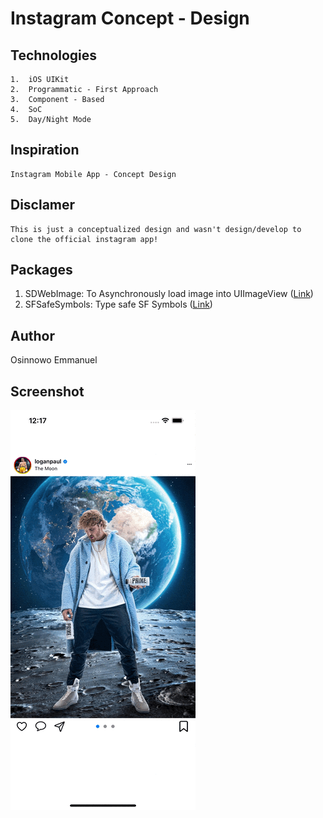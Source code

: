 # Instagram Concept - Design

## Technologies
    1.  iOS UIKit
    2.  Programmatic - First Approach
    3.  Component - Based 
    4.  SoC
    5.  Day/Night Mode

## Inspiration
    Instagram Mobile App - Concept Design

## Disclamer
    This is just a conceptualized design and wasn't design/develop to clone the official instagram app!

## Packages

1. SDWebImage: To Asynchronously load image into UIImageView ([Link](https://github.com/SDWebImage/SDWebImage))
2. SFSafeSymbols: Type safe SF Symbols ([Link](https://github.com/SFSafeSymbols/SFSafeSymbols))

## Author
Osinnowo Emmanuel

## Screenshot

![image description](Card/screenshot.gif)